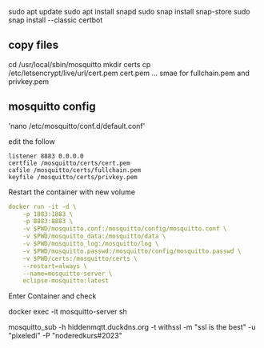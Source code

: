sudo apt update
sudo apt install snapd
sudo snap install snap-store
sudo snap install --classic certbot


## copy files
cd /usr/local/sbin/mosquitto
mkdir certs
cp /etc/letsencrypt/live/url/cert.pem cert.pem
... smae for fullchain.pem and privkey.pem


## mosquitto config

'nano /etc/mosquitto/conf.d/default.conf' 

edit the follow
```
listener 8883 0.0.0.0
certfile /mosquitto/certs/cert.pem
cafile /mosquitto/certs/fullchain.pem
keyfile /mosquitto/certs/privkey.pem

```
Restart the container with new volume

```yaml
docker run -it -d \
    -p 1883:1883 \
    -p 8883:8883 \
    -v $PWD/mosquitto.conf:/mosquitto/config/mosquitto.conf \
    -v $PWD/mosquitto_data:/mosquitto/data \
    -v $PWD/mosquitto_log:/mosquitto/log \
    -v $PWD/mosquitto.passwd:/mosquitto/config/mosquitto.passwd \
    -v $PWD/certs:/mosquitto/certs \
    --restart=always \
    --name=mosquitto-server \
    eclipse-mosquitto:latest
```

Enter Container and check

docker exec -it mosquitto-server sh

mosquitto_sub -h hiddenmqtt.duckdns.org -t withssl -m "ssl is the best" -u "pixeledi" -P "noderedkurs#2023"
